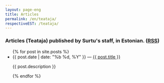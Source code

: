 ```yaml
---
layout: page-eng
title: Articles
permalink: /en/teataja/
respectiveEST: /teataja/
---
```


<h3>Articles (Teataja) published by Surtu's staff, in Estonian. (<a href="/feed.xml">RSS</a>)</h3>

<div id="recents">

<ul>
{% for post in site.posts %}
<li> 
<time datetime="{{ post.date | date_to_xmlschema }}">{{ post.date | date: "%b %d, %Y" }}</time> &#8212; <a id="{{ post.id }}" href="{{ post.url }}">{{ post.title }}</a>
<p>{{ post.description }}</p>
</li>
{% endfor %}
</ul>
</div>